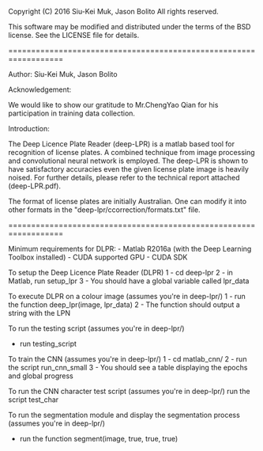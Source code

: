 Copyright (C) 2016 Siu-Kei Muk, Jason Bolito
All rights reserved.

This software may be modified and distributed under the terms
of the BSD license.  See the LICENSE file for details.

==================================================================

Author: Siu-Kei Muk, Jason Bolito

Acknowledgement:

We would like to show our gratitude to Mr.ChengYao Qian for his participation in training data collection.

Introduction:

The Deep Licence Plate Reader (deep-LPR) is a matlab based tool for recognition of license plates. A combined technique from image processing and convolutional neural network is employed. The deep-LPR is shown to have satisfactory accuracies even the given license plate image is heavily noised. For further details, please refer to the technical report attached (deep-LPR.pdf).

The format of license plates are initially Australian. One can modify it into other formats in the "deep-lpr/ccorrection/formats.txt" file.

==================================================================

Minimum requirements for DLPR:
	- Matlab R2016a (with the Deep Learning Toolbox installed)
	- CUDA supported GPU
	- CUDA SDK


To setup the Deep Licence Plate Reader (DLPR)
1 - cd deep-lpr
2 - in Matlab, run setup_lpr
3 - You should have a global variable called lpr_data

To execute DLPR on a colour image (assumes you're in deep-lpr/)
1 - run the function 
	deep_lpr(image, lpr_data)
2 - The function should output a string with the LPN

To run the testing script (assumes you're in deep-lpr/)
- run testing_script

To train the CNN (assumes you're in deep-lpr/)
1 - cd matlab_cnn/
2 - run the script run_cnn_small
3 - You should see a table displaying the epochs and global progress

To run the CNN character test script (assumes you're in deep-lpr/)
    run the script test_char

To run the segmentation module and display the segmentation process (assumes you're in deep-lpr/)
- run the function
	segment(image, true, true, true)
